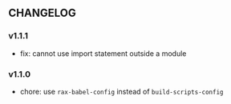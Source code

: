 ## CHANGELOG

### v1.1.1

- fix: cannot use import statement outside a module

### v1.1.0

- chore: use `rax-babel-config` instead of `build-scripts-config`
